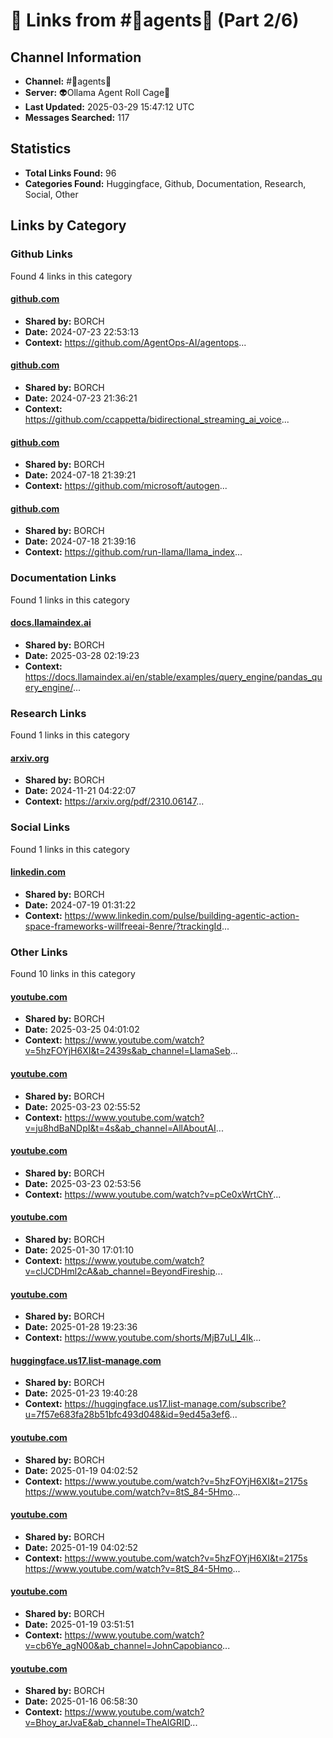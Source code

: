 # 🔗 Links from #🦾agents🦿 (Part 2/6)

## Channel Information
- **Channel:** #🦾agents🦿
- **Server:** 👽Ollama Agent Roll Cage🧙
- **Last Updated:** 2025-03-29 15:47:12 UTC
- **Messages Searched:** 117

## Statistics
- **Total Links Found:** 96
- **Categories Found:** Huggingface, Github, Documentation, Research, Social, Other

## Links by Category

### Github Links
Found 4 links in this category

#### [github.com](https://github.com/AgentOps-AI/agentops)
- **Shared by:** BORCH
- **Date:** 2024-07-23 22:53:13
- **Context:** https://github.com/AgentOps-AI/agentops...

#### [github.com](https://github.com/ccappetta/bidirectional_streaming_ai_voice)
- **Shared by:** BORCH
- **Date:** 2024-07-23 21:36:21
- **Context:** https://github.com/ccappetta/bidirectional_streaming_ai_voice...

#### [github.com](https://github.com/microsoft/autogen)
- **Shared by:** BORCH
- **Date:** 2024-07-18 21:39:21
- **Context:** https://github.com/microsoft/autogen...

#### [github.com](https://github.com/run-llama/llama_index)
- **Shared by:** BORCH
- **Date:** 2024-07-18 21:39:16
- **Context:** https://github.com/run-llama/llama_index...


### Documentation Links
Found 1 links in this category

#### [docs.llamaindex.ai](https://docs.llamaindex.ai/en/stable/examples/query_engine/pandas_query_engine/)
- **Shared by:** BORCH
- **Date:** 2025-03-28 02:19:23
- **Context:** https://docs.llamaindex.ai/en/stable/examples/query_engine/pandas_query_engine/...


### Research Links
Found 1 links in this category

#### [arxiv.org](https://arxiv.org/pdf/2310.06147)
- **Shared by:** BORCH
- **Date:** 2024-11-21 04:22:07
- **Context:** https://arxiv.org/pdf/2310.06147...


### Social Links
Found 1 links in this category

#### [linkedin.com](https://www.linkedin.com/pulse/building-agentic-action-space-frameworks-willfreeai-8enre/?trackingId=bnICLYBsRii%2BuLu6eoLwbw%3D%3D)
- **Shared by:** BORCH
- **Date:** 2024-07-19 01:31:22
- **Context:** https://www.linkedin.com/pulse/building-agentic-action-space-frameworks-willfreeai-8enre/?trackingId...


### Other Links
Found 10 links in this category

#### [youtube.com](https://www.youtube.com/watch?v=5hzFOYjH6XI&t=2439s&ab_channel=LlamaSeb)
- **Shared by:** BORCH
- **Date:** 2025-03-25 04:01:02
- **Context:** https://www.youtube.com/watch?v=5hzFOYjH6XI&t=2439s&ab_channel=LlamaSeb...

#### [youtube.com](https://www.youtube.com/watch?v=ju8hdBaNDpI&t=4s&ab_channel=AllAboutAI)
- **Shared by:** BORCH
- **Date:** 2025-03-23 02:55:52
- **Context:** https://www.youtube.com/watch?v=ju8hdBaNDpI&t=4s&ab_channel=AllAboutAI...

#### [youtube.com](https://www.youtube.com/watch?v=pCe0xWrtChY)
- **Shared by:** BORCH
- **Date:** 2025-03-23 02:53:56
- **Context:** https://www.youtube.com/watch?v=pCe0xWrtChY...

#### [youtube.com](https://www.youtube.com/watch?v=clJCDHml2cA&ab_channel=BeyondFireship)
- **Shared by:** BORCH
- **Date:** 2025-01-30 17:01:10
- **Context:** https://www.youtube.com/watch?v=clJCDHml2cA&ab_channel=BeyondFireship...

#### [youtube.com](https://www.youtube.com/shorts/MjB7uLl_4Ik)
- **Shared by:** BORCH
- **Date:** 2025-01-28 19:23:36
- **Context:** https://www.youtube.com/shorts/MjB7uLl_4Ik...

#### [huggingface.us17.list-manage.com](https://huggingface.us17.list-manage.com/subscribe?u=7f57e683fa28b51bfc493d048&id=9ed45a3ef6)
- **Shared by:** BORCH
- **Date:** 2025-01-23 19:40:28
- **Context:** https://huggingface.us17.list-manage.com/subscribe?u=7f57e683fa28b51bfc493d048&id=9ed45a3ef6...

#### [youtube.com](https://www.youtube.com/watch?v=5hzFOYjH6XI&t=2175s)
- **Shared by:** BORCH
- **Date:** 2025-01-19 04:02:52
- **Context:** https://www.youtube.com/watch?v=5hzFOYjH6XI&t=2175s
https://www.youtube.com/watch?v=8tS_84-5Hmo...

#### [youtube.com](https://www.youtube.com/watch?v=8tS_84-5Hmo)
- **Shared by:** BORCH
- **Date:** 2025-01-19 04:02:52
- **Context:** https://www.youtube.com/watch?v=5hzFOYjH6XI&t=2175s
https://www.youtube.com/watch?v=8tS_84-5Hmo...

#### [youtube.com](https://www.youtube.com/watch?v=cb6Ye_agN00&ab_channel=JohnCapobianco)
- **Shared by:** BORCH
- **Date:** 2025-01-19 03:51:51
- **Context:** https://www.youtube.com/watch?v=cb6Ye_agN00&ab_channel=JohnCapobianco...

#### [youtube.com](https://www.youtube.com/watch?v=Bhoy_arJvaE&ab_channel=TheAIGRID)
- **Shared by:** BORCH
- **Date:** 2025-01-16 06:58:30
- **Context:** https://www.youtube.com/watch?v=Bhoy_arJvaE&ab_channel=TheAIGRID...

